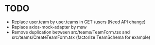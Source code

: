 # TODO

- Replace user.team by user.teams in GET /users (Need API change)
- Replace axios-mock-adapter by msw
- Remove duplication between src/teams/TeamForm.tsx and src/teams/CreateTeamForm.tsx (factorize TeamSchema for example)